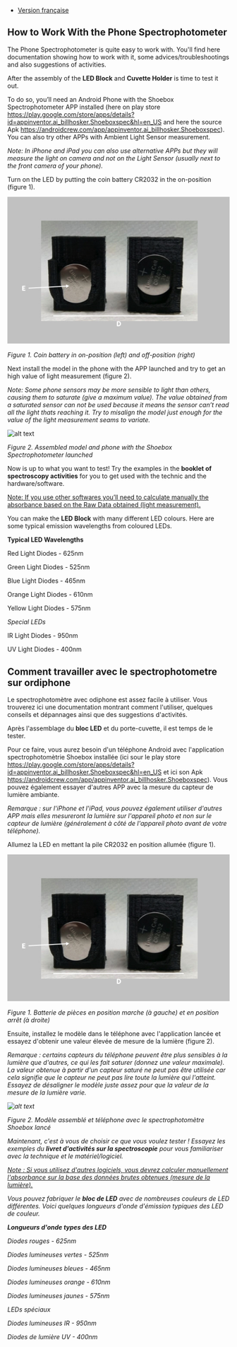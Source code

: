 
+ [Version française](#comment-travailler-avec-le-spectrophotometre-sur-ordiphone)

## How to Work With the Phone Spectrophotometer

The Phone Spectrophotometer is quite easy to work with. You'll find here documentation showing how to work with it, some advices/troubleshootings and also suggestions of activities.

After the assembly of the <b>LED Block</b> and <b>Cuvette Holder</b> is time to test it out.

To do so, you’ll need an Android Phone with the Shoebox Spectrophotometer APP installed (here on play store https://play.google.com/store/apps/details?id=appinventor.ai_billhosker.Shoeboxspec&hl=en_US and here the source Apk https://androidcrew.com/app/appinventor.ai_billhosker.Shoeboxspec). You can also try other APPs with Ambient Light Sensor measurement.

<i>Note: In iPhone and iPad you can also use alternative APPs but they will measure the light on camera and not on the Light Sensor (usually next to the front camera of your phone).</i>

Turn on the LED by putting the coin battery CR2032 in the on-position (figure 1).

![alt text](https://github.com/VascoRibeiroPereira/phone-spectrophotometer/blob/master/BOM/BOM_Assets/BOM_Designators2.jpg?raw=true)


<i>Figure 1. Coin battery in on-position (left) and off-position (right)</i>

Next install the model in the phone with the APP launched and try to get an high value of light measurement (figure 2).

<i>Note: Some phone sensors may be more sensible to light than others, causing them to saturate (give a maximum value). The value obtained from a saturated sensor can not be used because it means the sensor can’t read all the light thats reaching it. Try to misalign the model just enough for the value of the light measurement seams to variate.</i>


![alt text](https://github.com/VascoRibeiroPereira/phone-spectrophotometer/blob/master/images/Overview.jpg?raw=true)


<i>Figure 2. Assembled model and phone with the Shoebox Spectrophotometer launched</i>

Now is up to what you want to test! Try the examples in the <b>booklet of spectroscopy activities</b> for you to get used with the technic and the hardware/software.

<ins>Note: If you use other softwares you’ll need to calculate manually the absorbance based on the Raw Data obtained (light measurement).</ins>


You can make the <b>LED Block</b> with many different LED colours. Here are some typical emission wavelengths from coloured LEDs.

<b>Typical LED Wavelengths</b>


Red Light Diodes - 625nm

Green Light Diodes - 525nm

Blue Light Diodes - 465nm

Orange Light Diodes - 610nm

Yellow Light Diodes - 575nm

<em>Special LEDs</em>

IR Light Diodes - 950nm

UV Light Diodes - 400nm

## Comment travailler avec le spectrophotometre sur ordiphone

Le spectrophotomètre avec odiphone est assez facile à utiliser. Vous trouverez ici une documentation montrant comment l'utiliser, quelques conseils et dépannages ainsi que des suggestions d'activités.

Après l'assemblage du <b>bloc LED</b> et du porte-cuvette, il est temps de le tester.

Pour ce faire, vous aurez besoin d'un téléphone Android avec l'application spectrophotomètrie Shoebox installée (ici sour le play store https://play.google.com/store/apps/details?id=appinventor.ai_billhosker.Shoeboxspec&hl=en_US et ici son Apk https://androidcrew.com/app/appinventor.ai_billhosker.Shoeboxspec). Vous pouvez également essayer d'autres APP avec la mesure du capteur de lumière ambiante.

<i>Remarque : sur l'iPhone et l'iPad, vous pouvez également utiliser d'autres APP mais elles mesureront la lumière sur l'appareil photo et non sur le capteur de lumière (généralement à côté de l'appareil photo avant de votre téléphone).</i>

Allumez la LED en mettant la pile CR2032 en position allumée (figure 1).



![alt text](https://github.com/VascoRibeiroPereira/phone-spectrophotometer/blob/master/BOM/BOM_Assets/BOM_Designators2.jpg?raw=true)


<i>Figure 1. Batterie de pièces en position marche (à gauche) et en position arrêt (à droite)</i>

Ensuite, installez le modèle dans le téléphone avec l'application lancée et essayez d'obtenir une valeur élevée de mesure de la lumière (figure 2).

<i>Remarque : certains capteurs du téléphone peuvent être plus sensibles à la lumière que d'autres, ce qui les fait saturer (donnez une valeur maximale). La valeur obtenue à partir d'un capteur saturé ne peut pas être utilisée car cela signifie que le capteur ne peut pas lire toute la lumière qui l'atteint. Essayez de désaligner le modèle juste assez pour que la valeur de la mesure de la lumière varie.<i>


![alt text](https://github.com/VascoRibeiroPereira/phone-spectrophotometer/blob/master/images/Overview.jpg?raw=true)

<i>Figure 2. Modèle assemblé et téléphone avec le spectrophotomètre Shoebox lancé</i>

Maintenant, c'est à vous de choisir ce que vous voulez tester ! Essayez les exemples du <b>livret d'activités sur la spectroscopie</b> pour vous familiariser avec la technique et le matériel/logiciel.

<ins>Note : Si vous utilisez d'autres logiciels, vous devrez calculer manuellement l'absorbance sur la base des données brutes obtenues (mesure de la lumière).</ins>

Vous pouvez fabriquer le <b>bloc de LED</b> avec de nombreuses couleurs de LED différentes. Voici quelques longueurs d'onde d'émission typiques des LED de couleur.

<b>Longueurs d'onde types des LED</b>

Diodes rouges - 625nm

Diodes lumineuses vertes - 525nm

Diodes lumineuses bleues - 465nm

Diodes lumineuses orange - 610nm

Diodes lumineuses jaunes - 575nm

<em>LEDs spéciaux</em>

Diodes lumineuses IR - 950nm

Diodes de lumière UV - 400nm

